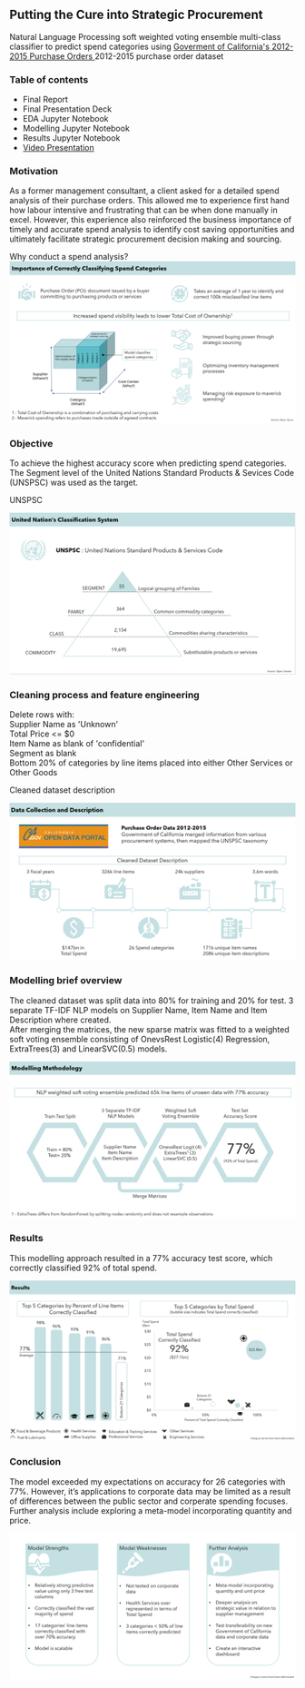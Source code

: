 ## Putting the Cure into Strategic Procurement

Natural Language Processing soft weighted voting ensemble multi-class classifier to predict spend categories using [Goverment of California's 2012-2015 Purchase Orders ](https://data.ca.gov/dataset/purchase-order-data/resource/bb82edc5-9c78-44e2-8947-68ece26197c5) 2012-2015 purchase order dataset

### Table of contents
* Final Report  
* Final Presentation Deck  
* EDA Jupyter Notebook   
* Modelling Jupyter Notebook  
* Results Jupyter Notebook  
* [Video Presentation](http://www.youtube.com/watch?v=XC6w5jzgaEU&t=2s)

### Motivation
As a former management consultant, a client asked for a detailed spend analysis of their purchase orders. This allowed me to experience first hand how labour intensive and frustrating that can be when done manually in excel. However, this experience also reinforced the business importance of timely and accurate spend analysis to identify cost saving opportunities and ultimately facilitate strategic procurement decision making and sourcing. 

Why conduct a spend analysis?
![](images/spend_cube.PNG)

### Objective
To achieve the highest accuracy score when predicting spend categories. The Segment level of the United Nations Standard Products & Sevices Code (UNSPSC) was used as the target.

UNSPSC

![](images/UNSPSC.PNG)

### Cleaning process and feature engineering 
Delete rows with:  
Supplier Name as 'Unknown'  
Total Price <= $0  
Item Name as blank of 'confidential'  
Segment as blank  
Bottom 20% of categories by line items placed into either Other Services or Other Goods  

Cleaned dataset description

![](images/data.PNG)

### Modelling brief overview
The cleaned dataset was split data into 80% for training and 20% for test.
3 separate TF-IDF NLP models on Supplier Name, Item Name and Item Description where created.  
After merging the matrices, the new sparse matrix was fitted to a weighted soft voting ensemble consisting of OnevsRest Logistic(4) Regression, ExtraTrees(3) and LinearSVC(0.5) models.

![](images/modelling.PNG)

### Results
This modelling approach resulted in a 77% accuracy test score, which correctly classified 92% of total spend.

![](images/results.PNG)

### Conclusion
The model exceeded my expectations on accuracy for 26 categories with 77%. However, it’s applications to corporate data may be limited as a result of differences between the public sector and corperate spending focuses. Further analysis include exploring a meta-model incorporating quantity and price.

![](images/conclusion.PNG)
